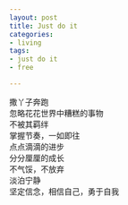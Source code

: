```yaml
---
layout: post
title: Just do it
categories:
- living
tags:
- just do it
- free

---
```


撒丫子奔跑    
忽略花花世界中糟糕的事物    
不被其羁绊    
掌握节奏，一如即往    
点点滴滴的进步    
分分厘厘的成长   
不气馁，不放弃    
淡泊宁静    
坚定信念，相信自己，勇于自我
